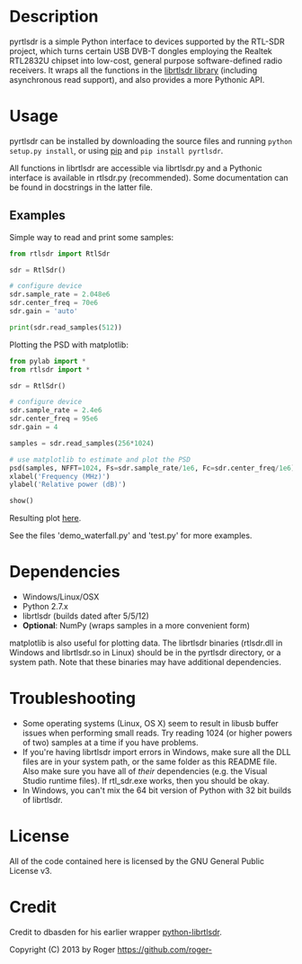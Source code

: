 # Description

pyrtlsdr is a simple Python interface to devices supported by the RTL-SDR project, which turns certain USB DVB-T dongles
employing the Realtek RTL2832U chipset into low-cost, general purpose software-defined radio receivers. It wraps all the
functions in the [librtlsdr library](http://sdr.osmocom.org/trac/wiki/rtl-sdr) (including asynchronous read support),
and also provides a more Pythonic API.

# Usage

pyrtlsdr can be installed by downloading the source files and running `python setup.py install`, or using [pip](http://www.pip-installer.org/en/latest/) and
`pip install pyrtlsdr`.

All functions in librtlsdr are accessible via librtlsdr.py and a Pythonic interface is available in rtlsdr.py (recommended).
Some documentation can be found in docstrings in the latter file.

## Examples

Simple way to read and print some samples:

```python
from rtlsdr import RtlSdr

sdr = RtlSdr()

# configure device
sdr.sample_rate = 2.048e6
sdr.center_freq = 70e6
sdr.gain = 'auto'

print(sdr.read_samples(512))
```

Plotting the PSD with matplotlib:

```python
from pylab import *
from rtlsdr import *

sdr = RtlSdr()

# configure device
sdr.sample_rate = 2.4e6
sdr.center_freq = 95e6
sdr.gain = 4

samples = sdr.read_samples(256*1024)

# use matplotlib to estimate and plot the PSD
psd(samples, NFFT=1024, Fs=sdr.sample_rate/1e6, Fc=sdr.center_freq/1e6)
xlabel('Frequency (MHz)')
ylabel('Relative power (dB)')

show()
```

Resulting plot [here](http://i.imgur.com/hFhg8.png).

See the files 'demo_waterfall.py' and 'test.py' for more examples.

# Dependencies

* Windows/Linux/OSX
* Python 2.7.x
* librtlsdr (builds dated after 5/5/12)
* **Optional**: NumPy (wraps samples in a more convenient form)

matplotlib is also useful for plotting data. The librtlsdr binaries (rtlsdr.dll in Windows and librtlsdr.so in Linux)
should be in the pyrtlsdr directory, or a system path. Note that these binaries may have additional dependencies.

# Troubleshooting

* Some operating systems (Linux, OS X) seem to result in libusb buffer issues when performing small reads. Try reading 1024
(or higher powers of two) samples at a time if you have problems.
* If you're having librtlsdr import errors in Windows, make sure all the DLL files are in your system path, or the same folder
as this README file. Also make sure you have all of *their* dependencies (e.g. the Visual Studio runtime files). If rtl_sdr.exe
works, then you should be okay.
* In Windows, you can't mix the 64 bit version of Python with 32 bit builds of librtlsdr.

# License

All of the code contained here is licensed by the GNU General Public License v3.

# Credit

Credit to dbasden for his earlier wrapper [python-librtlsdr](https://github.com/dbasden/python-librtlsdr).

Copyright (C) 2013 by Roger <https://github.com/roger->
